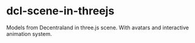 # dcl-scene-in-threejs
 Models from Decentraland in three.js scene. With avatars and interactive animation system.
